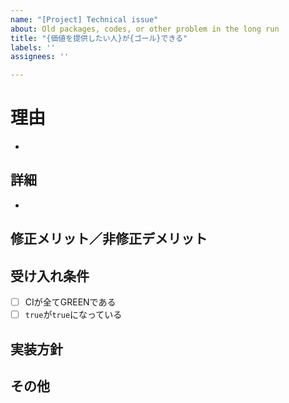 ```yaml
---
name: "[Project] Technical issue"
about: Old packages, codes, or other problem in the long run
title: "{価値を提供したい人}が{ゴール}できる"
labels: ''
assignees: ''

---
```


# 理由
- 
## 詳細
-
## 修正メリット／非修正デメリット

## 受け入れ条件
- [ ] CIが全てGREENである
- [ ] `true`が`true`になっている
## 実装方針

## その他
